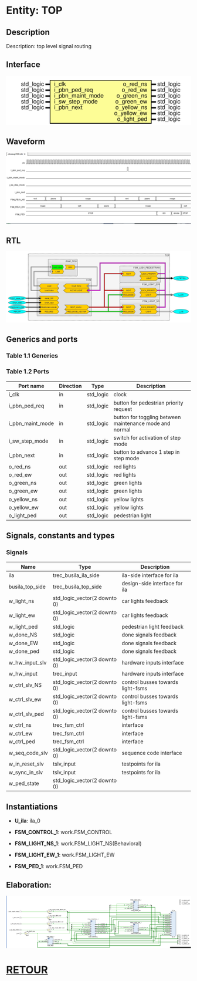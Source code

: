 &nbsp;&nbsp;

# Entity: TOP
## Description
 Description: top level signal routing
## Interface
![Diagram](media/TOP.svg "Diagram")
## Waveform
![Diagram](media/WF1_TOP.png "Diagram")
## RTL
![Diagram](media/dataflow.jpg "Diagram")

## Generics and ports
### Table 1.1 Generics
### Table 1.2 Ports

| Port name        | Direction | Type      | Description                                              |
| ---------------- | --------- | --------- | -------------------------------------------------------- |
| i_clk            | in        | std_logic |  clock                                                   |
| i_pbn_ped_req    | in        | std_logic |  button for pedestrian priority request                  |
| i_pbn_maint_mode | in        | std_logic |  button for toggling between maintenance mode and normal |
| i_sw_step_mode   | in        | std_logic |  switch for activation of step mode                      |
| i_pbn_next       | in        | std_logic |  button to advance 1 step in step mode                   |
| o_red_ns         | out       | std_logic |  red lights                                              |
| o_red_ew         | out       | std_logic |  red lights                                              |
| o_green_ns       | out       | std_logic |  green lights                                            |
| o_green_ew       | out       | std_logic |  green lights                                            |
| o_yellow_ns      | out       | std_logic |  yellow lights                                           |
| o_yellow_ew      | out       | std_logic |  yellow lights                                           |
| o_light_ped      | out       | std_logic |  pedestrian light                                        |

## Signals, constants and types
### Signals

| Name            | Type                         | Description                        |
| --------------- | ---------------------------- | ---------------------------------- |
| ila             | trec_busila_ila_side         |  ila-side interface for ila        |
| busila_top_side | trec_busila_top_side         |  design-side interface for ila     |
| w_light_ns      | std_logic_vector(2 downto 0) |  car lights feedback               |
| w_light_ew      | std_logic_vector(2 downto 0) |  car lights feedback               |
| w_light_ped     | std_logic                    |  pedestrian light feedback         |
| w_done_NS       | std_logic                    |  done signals feedback             |
| w_done_EW       | std_logic                    |  done signals feedback             |
| w_done_ped      | std_logic                    |  done signals feedback             |
| w_hw_input_slv  | std_logic_vector(3 downto 0) |  hardware inputs interface         |
| w_hw_input      | trec_input                   |  hardware inputs interface         |
| w_ctrl_slv_NS   | std_logic_vector(2 downto 0) |  control busses towards light-fsms |
| w_ctrl_slv_ew   | std_logic_vector(2 downto 0) |  control busses towards light-fsms |
| w_ctrl_slv_ped  | std_logic_vector(2 downto 0) |  control busses towards light-fsms |
| w_ctrl_ns       | trec_fsm_ctrl                |  interface                         |
|  w_ctrl_ew      | trec_fsm_ctrl                |  interface                         |
|  w_ctrl_ped     | trec_fsm_ctrl                |  interface                         |
| w_seq_code_slv  | std_logic_vector(2 downto 0) |  sequence code interface           |
| w_in_reset_slv  | tslv_input                   |  testpoints for ila                |
| w_sync_in_slv   | tslv_input                   |  testpoints for ila                |
| w_ped_state     | std_logic_vector(2 downto 0) |                                    |

## Instantiations
- **U_ila**: ila_0

- **FSM_CONTROL_1**: work.FSM_CONTROL

- **FSM_LIGHT_NS_1**: work.FSM_LIGHT_NS(Behavioral)

- **FSM_LIGHT_EW_1**: work.FSM_LIGHT_EW

- **FSM_PED_1**: work.FSM_PED

## Elaboration:
![Diagram](media/RTL2_TOP.png "Diagram")


# [RETOUR](../README.md)
